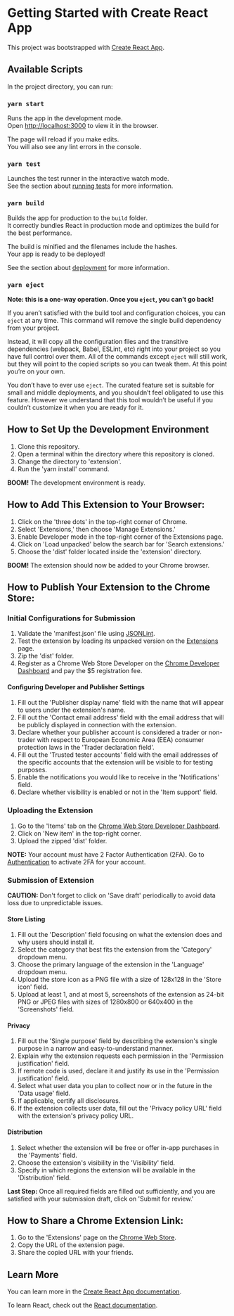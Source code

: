 # Getting Started with Create React App

This project was bootstrapped with [Create React App](https://github.com/facebook/create-react-app).

## Available Scripts

In the project directory, you can run:

### `yarn start`

Runs the app in the development mode.\
Open [http://localhost:3000](http://localhost:3000) to view it in the browser.

The page will reload if you make edits.\
You will also see any lint errors in the console.

### `yarn test`

Launches the test runner in the interactive watch mode.\
See the section about [running tests](https://facebook.github.io/create-react-app/docs/running-tests) for more information.

### `yarn build`

Builds the app for production to the `build` folder.\
It correctly bundles React in production mode and optimizes the build for the best performance.

The build is minified and the filenames include the hashes.\
Your app is ready to be deployed!

See the section about [deployment](https://facebook.github.io/create-react-app/docs/deployment) for more information.

### `yarn eject`

**Note: this is a one-way operation. Once you `eject`, you can’t go back!**

If you aren’t satisfied with the build tool and configuration choices, you can `eject` at any time. This command will remove the single build dependency from your project.

Instead, it will copy all the configuration files and the transitive dependencies (webpack, Babel, ESLint, etc) right into your project so you have full control over them. All of the commands except `eject` will still work, but they will point to the copied scripts so you can tweak them. At this point you’re on your own.

You don’t have to ever use `eject`. The curated feature set is suitable for small and middle deployments, and you shouldn’t feel obligated to use this feature. However we understand that this tool wouldn’t be useful if you couldn’t customize it when you are ready for it.

## How to Set Up the Development Environment

1. Clone this repository.
2. Open a terminal within the directory where this repository is cloned.
3. Change the directory to 'extension'.
4. Run the 'yarn install' command.

**BOOM!** The development environment is ready.

## How to Add This Extension to Your Browser:

1. Click on the 'three dots' in the top-right corner of Chrome.
2. Select 'Extensions,' then choose 'Manage Extensions.'
3. Enable Developer mode in the top-right corner of the Extensions page.
4. Click on 'Load unpacked' below the search bar for 'Search extensions.'
5. Choose the 'dist' folder located inside the 'extension' directory.

**BOOM!** The extension should now be added to your Chrome browser.

## How to Publish Your Extension to the Chrome Store:

### Initial Configurations for Submission

1. Validate the 'manifest.json' file using [JSONLint](https://jsonlint.com/).
2. Test the extension by loading its unpacked version on the [Extensions](chrome://extensions/) page.
3. Zip the 'dist' folder.
4. Register as a Chrome Web Store Developer on the [Chrome Developer Dashboard](https://chrome.google.com/webstore/devconsole/register) and pay the $5 registration fee.

#### Configuring Developer and Publisher Settings

1. Fill out the 'Publisher display name' field with the name that will appear to users under the extension's name.
2. Fill out the 'Contact email address' field with the email address that will be publicly displayed in connection with the extension.
3. Declare whether your publisher account is considered a trader or non-trader with respect to European Economic Area (EEA) consumer protection laws in the 'Trader declaration field'.
4. Fill out the 'Trusted tester accounts' field with the email addresses of the specific accounts that the extension will be visible to for testing purposes.
5. Enable the notifications you would like to receive in the 'Notifications' field.
6. Declare whether visibility is enabled or not in the 'Item support' field.

### Uploading the Extension

1. Go to the 'Items' tab on the [Chrome Web Store Developer Dashboard](https://chrome.google.com/webstore/devconsole/).
2. Click on 'New item' in the top-right corner.
3. Upload the zipped 'dist' folder.

**NOTE:** Your account must have 2 Factor Authentication (2FA). Go to [Authentication](https://safety.google/authentication/) to activate 2FA for your account.

### Submission of Extension

**CAUTION:** Don't forget to click on 'Save draft' periodically to avoid data loss due to unpredictable issues.

#### Store Listing

1. Fill out the 'Description' field focusing on what the extension does and why users should install it.
2. Select the category that best fits the extension from the 'Category' dropdown menu.
3. Choose the primary language of the extension in the 'Language' dropdown menu.
4. Upload the store icon as a PNG file with a size of 128x128 in the 'Store icon' field.
5. Upload at least 1, and at most 5, screenshots of the extension as 24-bit PNG or JPEG files with sizes of 1280x800 or 640x400 in the 'Screenshots' field.

#### Privacy

1. Fill out the 'Single purpose' field by describing the extension's single purpose in a narrow and easy-to-understand manner.
2. Explain why the extension requests each permission in the 'Permission justification' field.
3. If remote code is used, declare it and justify its use in the 'Permission justification' field.
4. Select what user data you plan to collect now or in the future in the 'Data usage' field.
5. If applicable, certify all disclosures.
6. If the extension collects user data, fill out the 'Privacy policy URL' field with the extension's privacy policy URL.

#### Distribution

1. Select whether the extension will be free or offer in-app purchases in the 'Payments' field.
2. Choose the extension's visibility in the 'Visibility' field.
3. Specify in which regions the extension will be available in the 'Distribution' field.

**Last Step:** Once all required fields are filled out sufficiently, and you are satisfied with your submission draft, click on 'Submit for review.'

## How to Share a Chrome Extension Link:

1. Go to the 'Extensions' page on the [Chrome Web Store](https://chromewebstore.google.com/category/extensions).
2. Copy the URL of the extension page.
3. Share the copied URL with your friends.

## Learn More

You can learn more in the [Create React App documentation](https://facebook.github.io/create-react-app/docs/getting-started).

To learn React, check out the [React documentation](https://reactjs.org/).
